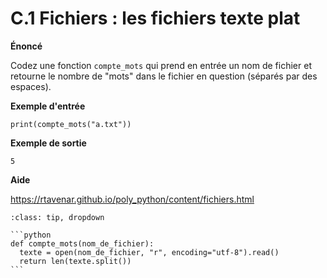 # C.1 Fichiers : les fichiers texte plat

**Énoncé**

Codez une fonction `compte_mots` qui prend en entrée un nom de fichier et retourne le nombre de "mots" dans le fichier en question (séparés par des espaces).

**Exemple d'entrée**

```
print(compte_mots("a.txt"))
```

**Exemple de sortie**

```
5
```

**Aide**

https://rtavenar.github.io/poly_python/content/fichiers.html

<div id="pad"></div>
            <script>Pythonpad('pad', {'id': 'C.1', 'title': 'Testez votre solution ici', 'src': 'def compte_mots(nom_du_fichier):\n  # Codez ici votre fonction et modifiez la valeur de retour si besoin\n  return None', 'files': {'b.txt': {'type': 'text', 'body': 'Celui-ci en contient quatre'}, 'a.txt': {'type': 'text', 'body': 'Ce fichier contient cinq mots'}}})</script>


````{admonition} Cliquez ici pour voir la solution
:class: tip, dropdown

```python
def compte_mots(nom_de_fichier):
  texte = open(nom_de_fichier, "r", encoding="utf-8").read()
  return len(texte.split())
```
````
